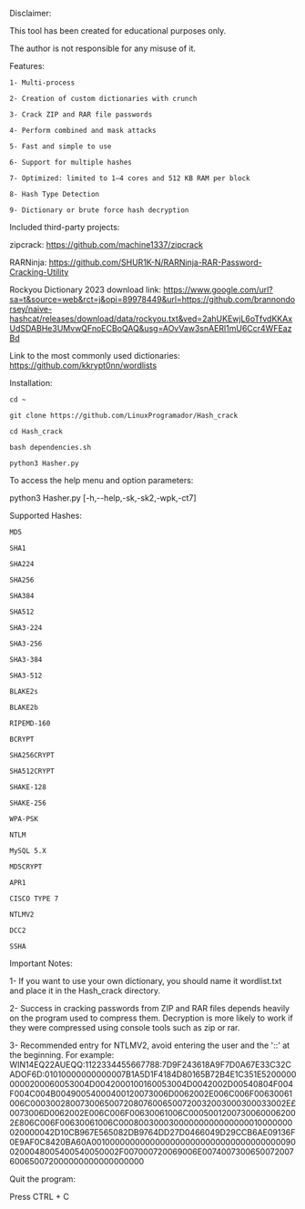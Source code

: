 Disclaimer: 

This tool has been created for educational purposes only. 

The author is not responsible for any misuse of it.

Features:

    1- Multi-process  

    2- Creation of custom dictionaries with crunch

    3- Crack ZIP and RAR file passwords

    4- Perform combined and mask attacks

    5- Fast and simple to use

    6- Support for multiple hashes

    7- Optimized: limited to 1–4 cores and 512 KB RAM per block

    8- Hash Type Detection 

    9- Dictionary or brute force hash decryption


Included third-party projects:

zipcrack: https://github.com/machine1337/zipcrack 

RARNinja: https://github.com/SHUR1K-N/RARNinja-RAR-Password-Cracking-Utility 

Rockyou Dictionary 2023 download link: https://www.google.com/url?sa=t&source=web&rct=j&opi=89978449&url=https://github.com/brannondorsey/naive-hashcat/releases/download/data/rockyou.txt&ved=2ahUKEwjL6oTfvdKKAxUdSDABHe3UMvwQFnoECBoQAQ&usg=AOvVaw3snAERl1mU6Ccr4WFEazBd 

Link to the most commonly used dictionaries: https://github.com/kkrypt0nn/wordlists

Installation:

    cd ~

    git clone https://github.com/LinuxProgramador/Hash_crack

    cd Hash_crack

    bash dependencies.sh

    python3 Hasher.py

To access the help menu and option parameters:

python3 Hasher.py [-h,--help,-sk,-sk2,-wpk,-ct7] 

Supported Hashes:

    MD5

    SHA1

    SHA224

    SHA256

    SHA384

    SHA512

    SHA3-224

    SHA3-256

    SHA3-384

    SHA3-512

    BLAKE2s

    BLAKE2b

    RIPEMD-160

    BCRYPT 

    SHA256CRYPT

    SHA512CRYPT

    SHAKE-128

    SHAKE-256

    WPA-PSK 

    NTLM 

    MySQL 5.X

    MD5CRYPT

    APR1

    CISCO TYPE 7 

    NTLMV2 

    DCC2

    SSHA

Important Notes: 

1- If you want to use your own dictionary, you should name it wordlist.txt and place it in the Hash_crack directory.

2- Success in cracking passwords from ZIP and RAR files depends heavily on the program used to compress them. Decryption is more likely to work if they were compressed using console tools such as zip or rar.

3- Recommended entry for NTLMV2, avoid entering the user and the '::' at the beginning.
For example:  WIN14EQ22AUEQQ:1122334455667788:7D9F243618A9F7D0A67E33C32CADOF6D:01010000000000007B1A5D1F4184D80165B72B4E1C351E52000000000200060053004D0042000100160053004D0042002D00540804F004F004C004B00490054000400120073006D0062002E006C006F00630061006C0003002800730065007208076006500720032003000300033002E£0073006D0062002E006C006F00630061006C00050012007300600062002£806C006F00630061006C00080030003000000000000000010000000020000042D10CB967E565082DB9764DD27D0466049D29CCB6AE09136F0E9AF0C8420BA60A001000000000000000000000000000000000000900200048005400540050002F007000720069006E0074007300650072007600650072000000000000000000

Quit the program:

Press CTRL + C
